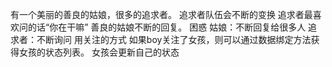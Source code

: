 有一个美丽的善良的姑娘，很多的追求者。
追求者队伍会不断的变换
追求者最喜欢问的话“你在干嘛”
善良的姑娘不断的回复。
困惑
姑娘：不断回复给很多人
追求者：不断询问
用关注的方式
如果boy关注了女孩，则可以通过数据绑定方法获得女孩的状态列表。
女孩会更新自己的状态